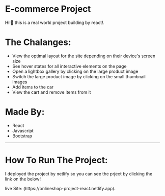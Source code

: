 <h1>E-commerce Project</h1>
<p>Hi!👋 this is a real world project building by react!.</p>

<h1> The Chalanges:</h1>
  <ul>
    <li>View the optimal layout for the site depending on their device's screen size</li>
    <li>See hover states for all interactive elements on the page </li>
    <li>Open a lightbox gallery by clicking on the large product image </li>
    <li>Switch the large product image by clicking on the small thumbnail images</li>
    <li>Add items to the car</li>
    <li>View the cart and remove items from it</li>
  </ul>
<h1>Made By:</h1>
<ul>
<li>React</li>
<li>Javascript</li>
<li>Bootstrap</li>

</ul>
<hr>

<h1>How To Run The Project:</h1>
<p>I  deployed the project by netlify so you can see the prject by clicking the link on the below!</p>
live Site: (https://onlineshop-project-react.netlify.app).

